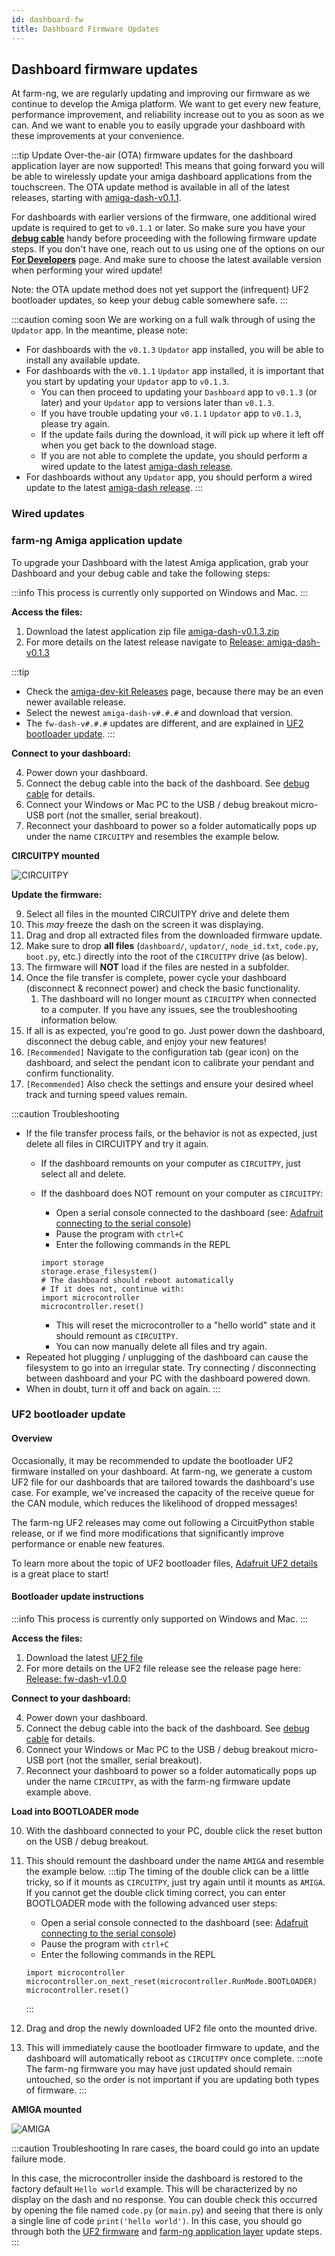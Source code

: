 ```yaml
---
id: dashboard-fw
title: Dashboard Firmware Updates
---
```


## Dashboard firmware updates

At farm-ng, we are regularly updating and improving our firmware as we continue to develop the Amiga platform.
We want to get every new feature, performance improvement, and reliability increase out to you as soon as we can.
And we want to enable you to easily upgrade your dashboard with these improvements at your convenience.

:::tip Update
Over-the-air (OTA) firmware updates for the dashboard application layer are now supported!
This means that going forward you will be able to wirelessly update your amiga dashboard applications from the touchscreen.
The OTA update method is available in all of the latest releases, starting with [amiga-dash-v0.1.1](https://github.com/farm-ng/amiga-dev-kit/releases).

For dashboards with earlier versions of the firmware, one additional wired update is required to get to `v0.1.1` or later.
So make sure you have your [**debug cable**](./../debug_cable/) handy before proceeding with the following firmware update steps.
If you don't have one, reach out to us using one of the options on our [**For Developers**](https://farm-ng.com/pages/for-developers) page.
And make sure to choose the latest available version when performing your wired update!

Note: the OTA update method does not yet support the (infrequent) UF2 bootloader updates, so keep your debug cable somewhere safe.
:::

:::caution coming soon
We are working on a full walk through of using the `Updator` app.
In the meantime, please note:

- For dashboards with the `v0.1.3` `Updator` app installed, you will be able to install any available update.
- For dashboards with the `v0.1.1` `Updator` app installed, it is important that you start by updating your `Updator` app to `v0.1.3`.
  - You can then proceed to updating your `Dashboard` app to `v0.1.3` (or later) and your `Updator` app to versions later than `v0.1.3`.
  - If you have trouble updating your  `v0.1.1` `Updator` app to `v0.1.3`, please try again.
  - If the update fails during the download, it will pick up where it left off when you get back to the download stage.
  - If you are not able to complete the update, you should perform a wired update to the latest [amiga-dash release](https://github.com/farm-ng/amiga-dev-kit/releases).
- For dashboards without any `Updator` app, you should perform a wired update to the latest [amiga-dash release](https://github.com/farm-ng/amiga-dev-kit/releases).
:::

### Wired updates

### farm-ng Amiga application update

To upgrade your Dashboard with the latest Amiga application, grab your Dashboard and your debug cable and take the following steps:

:::info
This process is currently only supported on Windows and Mac.
:::

**Access the files:**

1. Download the latest application zip file [amiga-dash-v0.1.3.zip](https://github.com/farm-ng/amiga-dev-kit/releases/download/amiga-dash-v0.1.3/amiga-dash-v0.1.3.zip)
2. For more details on the latest release navigate to [Release: amiga-dash-v0.1.3](https://github.com/farm-ng/amiga-dev-kit/releases/tag/amiga-dash-v0.1.3)

:::tip
- Check the [amiga-dev-kit Releases](https://github.com/farm-ng/amiga-dev-kit/releases) page, because there may be an even newer available release.
- Select the newest `amiga-dash-v#.#.#` and download that version.
- The `fw-dash-v#.#.#` updates are different, and are explained in [UF2 bootloader update](#uf2-bootloader-update).
:::

**Connect to your dashboard:**

4. Power down your dashboard.
5. Connect the debug cable into the back of the dashboard. See [debug cable](./../debug_cable/) for details.
7. Connect your Windows or Mac PC to the USB / debug breakout micro-USB port (not the smaller, serial breakout).
8. Reconnect your dashboard to power so a folder automatically pops up under the name `CIRCUITPY` and resembles the example below.

**CIRCUITPY mounted**

![CIRCUITPY](https://user-images.githubusercontent.com/53625197/187532222-eabfa798-9c01-43c8-8c1e-4ecaa0b673e6.png)

**Update the firmware:**

9.  Select all files in the mounted CIRCUITPY drive and delete them
10. This *may* freeze the dash on the screen it was displaying.
11. Drag and drop all extracted files from the downloaded firmware update.
12. Make sure to drop **all files** (`dashboard/`, `updator/`, `node_id.txt`, `code.py`, `boot.py`, etc.) directly into the root of the `CIRCUITPY` drive (as below).
13. The firmware will **NOT** load if the files are nested in a subfolder.
14. Once the file transfer is complete, power cycle your dashboard (disconnect & reconnect power) and check the basic functionality.
    1.  The dashboard will no longer mount as `CIRCUITPY` when connected to a computer. If you have any issues, see the troubleshooting information below.
15. If all is as expected, you're good to go. Just power down the dashboard, disconnect the debug cable, and enjoy your new features!
16. `[Recommended]` Navigate to the configuration tab (gear icon) on the dashboard, and select the pendant icon to calibrate your pendant and confirm functionality.
17. `[Recommended]` Also check the settings and ensure your desired wheel track and turning speed values remain.

:::caution Troubleshooting
- If the file transfer process fails, or the behavior is not as expected, just delete all files in CIRCUITPY and try it again.
  - If the dashboard remounts on your computer as `CIRCUITPY`, just select all and delete.
  - If the dashboard does NOT remount on your computer as `CIRCUITPY`:
    - Open a serial console connected to the dashboard (see: [Adafruit connecting to the serial console](https://learn.adafruit.com/welcome-to-circuitpython/kattni-connecting-to-the-serial-console))
    - Pause the program with `ctrl+C`
    - Enter the following commands in the REPL

    ```
    import storage
    storage.erase_filesystem()
    # The dashboard should reboot automatically
    # If it does not, continue with:
    import microcontroller
    microcontroller.reset()
    ```
    - This will reset the microcontroller to a "hello world" state and it should remount as `CIRCUITPY`.
    - You can now manually delete all files and try again.
- Repeated hot plugging / unplugging of the dashboard can cause the filesystem to go into an irregular state. Try connecting / disconnecting between dashboard and your PC with the dashboard powered down.
- When in doubt, turn it off and back on again.
:::

### UF2 bootloader update

#### Overview

Occasionally, it may be recommended to update the bootloader UF2 firmware installed on your dashboard.
At farm-ng, we generate a custom UF2 file for our dashboards that are tailored towards the dashboard's use case.
For example, we've increased the capacity of the receive queue for the CAN module,
which reduces the likelihood of dropped messages!

The farm-ng UF2 releases may come out following a CircuitPython stable release,
or if we find more modifications that significantly improve performance or enable new features.

To learn more about the topic of UF2 bootloader files,
[Adafruit UF2 details](https://learn.adafruit.com/adafruit-feather-m0-express-designed-for-circuit-python-circuitpython/uf2-bootloader-details)
is a great place to start!

#### Bootloader update instructions

:::info
This process is currently only supported on Windows and Mac.
:::

**Access the files:**

1. Download the latest [UF2 file](https://github.com/farm-ng/amiga-dev-kit/releases/download/fw-dash-v1.0.0/fw-dash-v1.0.0.uf2)
2. For more details on the UF2 file release see the release page here: [Release: fw-dash-v1.0.0](https://github.com/farm-ng/amiga-dev-kit/releases/tag/fw-dash-v1.0.0)

**Connect to your dashboard:**

4. Power down your dashboard.
5. Connect the debug cable into the back of the dashboard. See [debug cable](./../debug_cable/) for details.
7. Connect your Windows or Mac PC to the USB / debug breakout micro-USB port (not the smaller, serial breakout).
8. Reconnect your dashboard to power so a folder automatically pops up under the name `CIRCUITPY`, as with the farm-ng firmware update example above.

**Load into BOOTLOADER mode**

10. With the dashboard connected to your PC, double click the reset button on the USB / debug breakout.
11. This should remount the dashboard under the name `AMIGA` and resemble the example below.
    :::tip
    The timing of the double click can be a little tricky, so if it mounts as `CIRCUITPY`, just try again until it mounts as `AMIGA`.
    If you cannot get the double click timing correct, you can enter BOOTLOADER mode with the following advanced user steps:

    - Open a serial console connected to the dashboard (see: [Adafruit connecting to the serial console](https://learn.adafruit.com/welcome-to-circuitpython/kattni-connecting-to-the-serial-console))
    - Pause the program with `ctrl+C`
    - Enter the following commands in the REPL

    ```
    import microcontroller
    microcontroller.on_next_reset(microcontroller.RunMode.BOOTLOADER)
    microcontroller.reset()
    ```
    :::
12. Drag and drop the newly downloaded UF2 file onto the mounted drive.
13. This will immediately cause the bootloader firmware to update, and the dashboard will automatically reboot as `CIRCUITPY` once complete.
:::note
The farm-ng firmware you may have just updated should remain untouched, so the order is not important if you are updating both types of firmware.
:::

**AMIGA mounted**

![AMIGA](https://user-images.githubusercontent.com/53625197/187532028-6c93c1fe-4196-4b33-8d8e-dfa145a83001.png)

:::caution Troubleshooting
In rare cases, the board could go into an update failure mode.

In this case, the microcontroller inside the dashboard is restored to the factory default `Hello world` example.
This will be characterized by no display on the dash and no response.
You can double check this occurred by opening the file named `code.py` (or `main.py`) and seeing that there is only a single line of code `print('hello world')`.
In this case, you should go through both the [UF2 firmware](#uf2-bootloader-update) and [farm-ng application layer](#farm-ng-amiga-application-update) update steps.
:::
